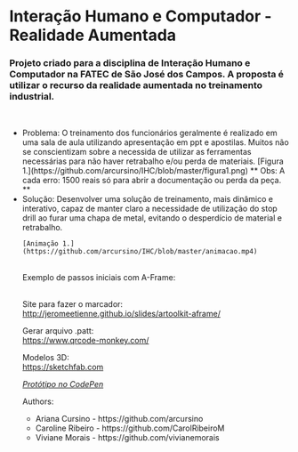 <html>
      <head>
      

<h1> Interação Humano e Computador - Realidade Aumentada </h1>

<h3>Projeto criado para a disciplina de Interação Humano e Computador na FATEC de São José dos Campos.
A proposta é utilizar o recurso da realidade aumentada no treinamento industrial.<br></h3><br>

<ul>
<li> Problema:
	O treinamento dos funcionários geralmente é realizado em uma sala de aula utilizando apresentação em ppt e apostilas.
	Muitos não se conscientizam sobre a necessida de utilizar as ferramentas necessárias para não haver retrabalho e/ou perda de materiais.
	[Figura 1.](https://github.com/arcursino/IHC/blob/master/figura1.png)
	** Obs: A cada erro: 1500 reais só para abrir a documentação ou perda da peça. ** 
	
		
<li> Solução:
	Desenvolver uma solução de treinamento, mais dinâmico e interativo, capaz de manter claro a necessidade de utilização do stop drill
	ao furar uma chapa de metal, evitando o desperdício de material e retrabalho.</li>

	[Animação 1.](https://github.com/arcursino/IHC/blob/master/animacao.mp4)




<br>
Exemplo de passos iniciais com A-Frame:  <br>
<br>

Site para fazer o marcador:<br>
http://jeromeetienne.github.io/slides/artoolkit-aframe/


Gerar arquivo .patt:<br>
https://www.qrcode-monkey.com/

Modelos 3D: <br>
https://sketchfab.com

*[Protótipo no CodePen](https://codepen.io/arcursino/pen/xxKOxMR)*

Authors:
<ul>
<li>Ariana Cursino - https://github.com/arcursino</li>
<li>Caroline Ribeiro - https://github.com/CarolRibeiroM</li>
<li>Viviane Morais - https://github.com/vivianemorais</li>
</ul> 

</head>
</html>

